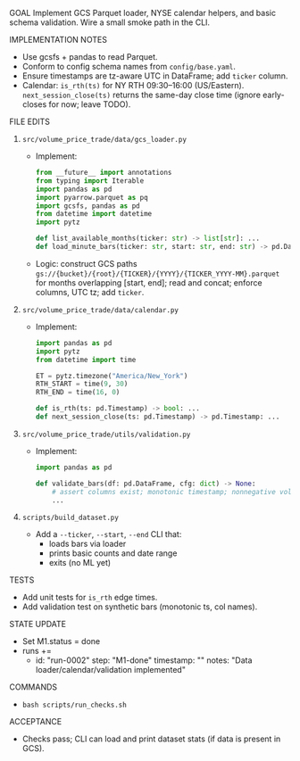 GOAL
Implement GCS Parquet loader, NYSE calendar helpers, and basic schema validation. Wire a small smoke path in the CLI.

IMPLEMENTATION NOTES
- Use gcsfs + pandas to read Parquet.
- Conform to config schema names from `config/base.yaml`.
- Ensure timestamps are tz-aware UTC in DataFrame; add `ticker` column.
- Calendar: `is_rth(ts)` for NY RTH 09:30–16:00 (US/Eastern). `next_session_close(ts)` returns the same-day close time (ignore early-closes for now; leave TODO).

FILE EDITS
1) `src/volume_price_trade/data/gcs_loader.py`
   - Implement:
     ```python
     from __future__ import annotations
     from typing import Iterable
     import pandas as pd
     import pyarrow.parquet as pq
     import gcsfs, pandas as pd
     from datetime import datetime
     import pytz

     def list_available_months(ticker: str) -> list[str]: ...
     def load_minute_bars(ticker: str, start: str, end: str) -> pd.DataFrame: ...
     ```
   - Logic: construct GCS paths `gs://{bucket}/{root}/{TICKER}/{YYYY}/{TICKER_YYYY-MM}.parquet` for months overlapping [start, end]; read and concat; enforce columns, UTC tz; add `ticker`.

2) `src/volume_price_trade/data/calendar.py`
   - Implement:
     ```python
     import pandas as pd
     import pytz
     from datetime import time

     ET = pytz.timezone("America/New_York")
     RTH_START = time(9, 30)
     RTH_END = time(16, 0)

     def is_rth(ts: pd.Timestamp) -> bool: ...
     def next_session_close(ts: pd.Timestamp) -> pd.Timestamp: ...
     ```

3) `src/volume_price_trade/utils/validation.py`
   - Implement:
     ```python
     import pandas as pd

     def validate_bars(df: pd.DataFrame, cfg: dict) -> None:
         # assert columns exist; monotonic timestamp; nonnegative volume; high>=low
         ...
     ```

4) `scripts/build_dataset.py`
   - Add a `--ticker`, `--start`, `--end` CLI that:
     - loads bars via loader
     - prints basic counts and date range
     - exits (no ML yet)

TESTS
- Add unit tests for `is_rth` edge times.
- Add validation test on synthetic bars (monotonic ts, col names).

STATE UPDATE
- Set M1.status = done
- runs +=
  - id: "run-0002"
    step: "M1-done"
    timestamp: "<UTC>"
    notes: "Data loader/calendar/validation implemented"

COMMANDS
- `bash scripts/run_checks.sh`

ACCEPTANCE
- Checks pass; CLI can load and print dataset stats (if data is present in GCS).
